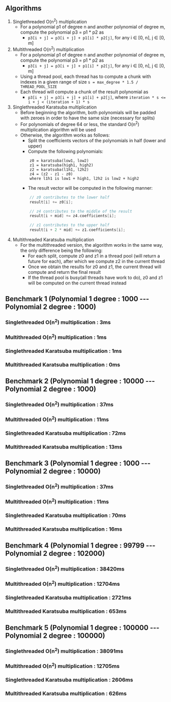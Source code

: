 ## Algorithms
1. Singlethreaded O(n<sup>2</sup>) multiplication
    * For a polynomial p1 of degree n and another polynomial of degree m, compute the polynomial p3 = p1 * p2 as
        * `p3[i + j] = p3[i + j] + p1[i] * p2[j]`, for any i $\in$ [0, n], j $\in$ [0, m]
2. Multithreaded O(n<sup>2</sup>) multiplication
    * For a polynomial p1 of degree n and another polynomial of degree m, compute the polynomial p3 = p1 * p2 as
        * `p3[i + j] = p3[i + j] + p1[i] * p2[j]`, for any i $\in$ [0, n], j $\in$ [0, m]
    * Using a thread pool, each thread has to compute a chunk with indexes in a given range of size `s = max_degree * 1.5 / THREAD_POOL_SIZE`
    * Each thread will compute a chunk of the result polynomial as 
        * `p3[i + j] = p3[i + j] + p1[i] + p2[j]`, where `iteration * s <= i + j < (iteration + 1) * s`
3. Singlethreaded Karatsuba multiplication
    * Before beginning the algorithm, both polynomials will be padded with zeroes in order to have the same size (necessary for splits)
    * For polynomials of degree 64 or less, the standard O(n<sup>2</sup>) multiplication algorithm will be used
    * Otherwise, the algorithm works as follows:
        * Split the coefficients vectors of the polynomials in half (lower and upper)
        * Compute the following polynomials:
        ```
            z0 = karatsuba(low1, low2)
            z1 = karatsuba(high1, high2)
            z2 = karatsuba(l1h1, l2h2)
            z4 = (z2 - z1 - z0)
            where l1h1 is low1 + high1, l2h2 is low2 + high2
        ```
        * The result vector will be computed in the following manner:
        ```c++
            // z0 contributes to the lower half
            result[i] += z0[i];

            // z4 contributes to the middle of the result
            result[i + mid] += z4.coefficients[i];

            // z1 contributes to the upper half
            result[i + 2 * mid] += z1.coefficients[i];
        ```
4. Multithreaded Karatsuba multiplication
    * For the multithreaded version, the algorithm works in the same way, the only difference being the following:
        * For each split, compute z0 and z1 in a thread pool (will return a future for each), after which we compute z2 in the current thread
        * Once we obtain the results for z0 and z1, the current thread will compute and return the final result
        * If the thread pool is busy(all threads have work to do), z0 and z1 will be computed on the current thread instead

## Benchmark 1 (Polynomial 1 degree : 1000 --- Polynomial 2 degree : 1000)

### Singlethreaded O(n<sup>2</sup>) multiplication : 3ms
### Multithreaded O(n<sup>2</sup>) multiplication : 1ms
### Singlethreaded Karatsuba multiplication : 1ms
### Multithreaded Karatsuba multiplication : 0ms

## Benchmark 2 (Polynomial 1 degree : 10000 --- Polynomial 2 degree : 1000)

### Singlethreaded O(n<sup>2</sup>) multiplication : 37ms
### Multithreaded O(n<sup>2</sup>) multiplication : 11ms
### Singlethreaded Karatsuba multiplication : 72ms
### Multithreaded Karatsuba multiplication : 13ms

## Benchmark 3 (Polynomial 1 degree : 1000 --- Polynomial 2 degree : 10000)

### Singlethreaded O(n<sup>2</sup>) multiplication : 37ms
### Multithreaded O(n<sup>2</sup>) multiplication : 11ms
### Singlethreaded Karatsuba multiplication : 70ms
### Multithreaded Karatsuba multiplication : 16ms

## Benchmark 4 (Polynomial 1 degree : 99799 --- Polynomial 2 degree : 102000)

### Singlethreaded O(n<sup>2</sup>) multiplication : 38420ms
### Multithreaded O(n<sup>2</sup>) multiplication : 12704ms
### Singlethreaded Karatsuba multiplication : 2721ms
### Multithreaded Karatsuba multiplication : 653ms

## Benchmark 5 (Polynomial 1 degree : 100000 --- Polynomial 2 degree : 100000)

### Singlethreaded O(n<sup>2</sup>) multiplication : 38091ms
### Multithreaded O(n<sup>2</sup>) multiplication : 12705ms
### Singlethreaded Karatsuba multiplication : 2606ms
### Multithreaded Karatsuba multiplication : 626ms
